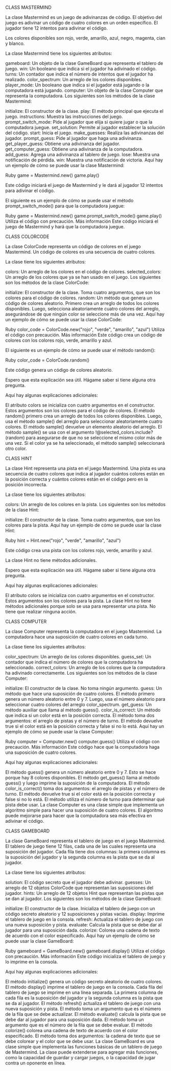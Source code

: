 CLASS MASTERMIND

La clase Mastermind es un juego de adivinanzas de código. El objetivo del juego es adivinar un código de cuatro colores en un orden específico. El jugador tiene 12 intentos para adivinar el código.

Los colores disponibles son rojo, verde, amarillo, azul, negro, magenta, cian y blanco.

La clase Mastermind tiene los siguientes atributos:

gameboard: Un objeto de la clase GameBoard que representa el tablero de juego.
win: Un booleano que indica si el jugador ha adivinado el código.
turns: Un contador que indica el número de intentos que el jugador ha realizado.
color_spectrum: Un arreglo de los colores disponibles.
player_mode: Un booleano que indica si el jugador está jugando o la computadora está jugando.
computer: Un objeto de la clase Computer que representa la computadora.
Los siguientes son los métodos de la clase Mastermind:

initialize: El constructor de la clase.
play: El método principal que ejecuta el juego.
instructions: Muestra las instrucciones del juego.
prompt_switch_mode: Pide al jugador que elija si quiere jugar o que la computadora juegue.
set_solution: Permite al jugador establecer la solución del código.
start: Inicia el juego.
make_guesses: Realiza las adivinanzas del jugador.
prompt_guess: Pide al jugador que haga una adivinanza.
get_player_guess: Obtiene una adivinanza del jugador.
get_computer_guess: Obtiene una adivinanza de la computadora.
add_guess: Agrega una adivinanza al tablero de juego.
lose: Muestra una notificación de pérdida.
win: Muestra una notificación de victoria.
Aquí hay un ejemplo de cómo se puede usar la clase Mastermind:

Ruby
game = Mastermind.new()
game.play()

Este código iniciará el juego de Mastermind y le dará al jugador 12 intentos para adivinar el código.

El siguiente es un ejemplo de cómo se puede usar el método prompt_switch_mode() para que la computadora juegue:

Ruby
game = Mastermind.new()
game.prompt_switch_mode()
game.play()
Utiliza el código con precaución. Más información
Este código iniciará el juego de Mastermind y hará que la computadora juegue.

CLASS COLORCODE

La clase ColorCode representa un código de colores en el juego Mastermind. Un código de colores es una secuencia de cuatro colores.

La clase tiene los siguientes atributos:

colors: Un arreglo de los colores en el código de colores.
selected_colors: Un arreglo de los colores que ya se han usado en el juego.
Los siguientes son los métodos de la clase ColorCode:

initialize: El constructor de la clase. Toma cuatro argumentos, que son los colores para el código de colores.
random: Un método que genera un código de colores aleatorio. Primero crea un arreglo de todos los colores disponibles. Luego, selecciona aleatoriamente cuatro colores del arreglo, asegurándose de que ningún color se seleccione más de una vez.
Aquí hay un ejemplo de cómo se puede usar la clase ColorCode:

Ruby
color_code = ColorCode.new("rojo", "verde", "amarillo", "azul")
Utiliza el código con precaución. Más información
Este código crea un código de colores con los colores rojo, verde, amarillo y azul.

El siguiente es un ejemplo de cómo se puede usar el método random():

Ruby
color_code = ColorCode.random()

Este código genera un código de colores aleatorio.

Espero que esta explicación sea útil. Hágame saber si tiene alguna otra pregunta.

Aquí hay algunas explicaciones adicionales:

El atributo colors se inicializa con cuatro argumentos en el constructor. Estos argumentos son los colores para el código de colores.
El método random() primero crea un arreglo de todos los colores disponibles. Luego, usa el método sample() del arreglo para seleccionar aleatoriamente cuatro colores. El método sample() devuelve un elemento aleatorio del arreglo.
El método sample() se usa con el argumento !@selected_colors.include?(random) para asegurarse de que no se seleccione el mismo color más de una vez. Si el color ya se ha seleccionado, el método sample() seleccionará otro color.

CLASS HINT

La clase Hint representa una pista en el juego Mastermind. Una pista es una secuencia de cuatro colores que indica al jugador cuántos colores están en la posición correcta y cuántos colores están en el código pero en la posición incorrecta.

La clase tiene los siguientes atributos:

colors: Un arreglo de los colores en la pista.
Los siguientes son los métodos de la clase Hint:

initialize: El constructor de la clase. Toma cuatro argumentos, que son los colores para la pista.
Aquí hay un ejemplo de cómo se puede usar la clase Hint:

Ruby
hint = Hint.new("rojo", "verde", "amarillo", "azul")

Este código crea una pista con los colores rojo, verde, amarillo y azul.

La clase Hint no tiene métodos adicionales.

Espero que esta explicación sea útil. Hágame saber si tiene alguna otra pregunta.

Aquí hay algunas explicaciones adicionales:

El atributo colors se inicializa con cuatro argumentos en el constructor. Estos argumentos son los colores para la pista.
La clase Hint no tiene métodos adicionales porque solo se usa para representar una pista. No tiene que realizar ninguna acción.

CLASS COMPUTER

La clase Computer representa la computadora en el juego Mastermind. La computadora hace una suposición de cuatro colores en cada turno.

La clase tiene los siguientes atributos:

color_spectrum: Un arreglo de los colores disponibles.
guess_set: Un contador que indica el número de colores que la computadora ha seleccionado.
correct_colors: Un arreglo de los colores que la computadora ha adivinado correctamente.
Los siguientes son los métodos de la clase Computer:

initialize: El constructor de la clase. No toma ningún argumento.
guess: Un método que hace una suposición de cuatro colores. El método primero genera un número aleatorio entre 0 y 7. Luego, usa el número aleatorio para seleccionar cuatro colores del arreglo color_spectrum.
get_guess: Un método auxiliar que llama al método guess().
color_is_correct: Un método que indica si un color está en la posición correcta. El método toma dos argumentos: el arreglo de pistas y el número de turno. El método devuelve true si el color está en la posición correcta y false si no lo está.
Aquí hay un ejemplo de cómo se puede usar la clase Computer:

Ruby
computer = Computer.new()
computer.guess()
Utiliza el código con precaución. Más información
Este código hace que la computadora haga una suposición de cuatro colores.


Aquí hay algunas explicaciones adicionales:

El método guess() genera un número aleatorio entre 0 y 7. Esto se hace porque hay 8 colores disponibles.
El método get_guess() llama al método guess() y luego imprime la suposición de la computadora.
El método color_is_correct() toma dos argumentos: el arreglo de pistas y el número de turno. El método devuelve true si el color está en la posición correcta y false si no lo está. El método utiliza el número de turno para determinar qué pista debe usar.
La clase Computer es una clase simple que implementa un algoritmo simple para hacer una suposición de cuatro colores. El algoritmo puede mejorarse para hacer que la computadora sea más efectiva en adivinar el código.

CLASS GAMEBOARD

La clase GameBoard representa el tablero de juego en el juego Mastermind. El tablero de juego tiene 12 filas, cada una de las cuales representa una suposición del jugador. Cada fila tiene dos columnas: la primera columna es la suposición del jugador y la segunda columna es la pista que se da al jugador.

La clase tiene los siguientes atributos:

solution: El código secreto que el jugador debe adivinar.
guesses: Un arreglo de 12 objetos ColorCode que representan las suposiciones del jugador.
hints: Un arreglo de 12 objetos Hint que representan las pistas que se dan al jugador.
Los siguientes son los métodos de la clase GameBoard:

initialize: El constructor de la clase. Inicializa el tablero de juego con un código secreto aleatorio y 12 suposiciones y pistas vacías.
display: Imprime el tablero de juego en la consola.
refresh: Actualiza el tablero de juego con una nueva suposición y pista.
evaluate: Calcula la pista que se debe dar al jugador para una suposición dada.
colorize: Colorea una cadena de texto de acuerdo con el color especificado.
Aquí hay un ejemplo de cómo se puede usar la clase GameBoard:

Ruby
gameboard = GameBoard.new()
gameboard.display()
Utiliza el código con precaución. Más información
Este código inicializa el tablero de juego y lo imprime en la consola.


Aquí hay algunas explicaciones adicionales:

El método initialize() genera un código secreto aleatorio de cuatro colores.
El método display() imprime el tablero de juego en la consola. Cada fila del tablero de juego se imprime en una línea separada. La primera columna de cada fila es la suposición del jugador y la segunda columna es la pista que se da al jugador.
El método refresh() actualiza el tablero de juego con una nueva suposición y pista. El método toma un argumento que es el número de la fila que se debe actualizar.
El método evaluate() calcula la pista que se debe dar al jugador para una suposición dada. El método toma un argumento que es el número de la fila que se debe evaluar.
El método colorize() colorea una cadena de texto de acuerdo con el color especificado. El método toma dos argumentos: la cadena de texto que se debe colorear y el color que se debe usar.
La clase GameBoard es una clase simple que implementa las funciones básicas de un tablero de juego de Mastermind. La clase puede extenderse para agregar más funciones, como la capacidad de guardar y cargar juegos, o la capacidad de jugar contra un oponente en línea.
